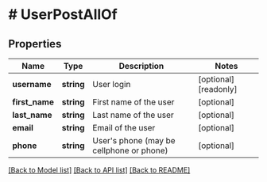 # # UserPostAllOf

## Properties

Name | Type | Description | Notes
------------ | ------------- | ------------- | -------------
**username** | **string** | User login | [optional] [readonly]
**first_name** | **string** | First name of the user | [optional]
**last_name** | **string** | Last name of the user | [optional]
**email** | **string** | Email of the user | [optional]
**phone** | **string** | User&#39;s phone (may be cellphone or phone) | [optional]

[[Back to Model list]](../../README.md#models) [[Back to API list]](../../README.md#endpoints) [[Back to README]](../../README.md)
